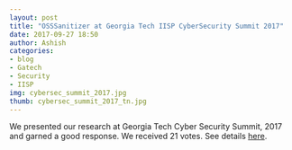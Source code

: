 ```yaml
---
layout: post
title: "OSSSanitizer at Georgia Tech IISP CyberSecurity Summit 2017"
date: 2017-09-27 18:50
author: Ashish
categories:
- blog
- Gatech
- Security
- IISP
img: cybersec_summit_2017.jpg
thumb: cybersec_summit_2017_tn.jpg
---
```


We presented our research at Georgia Tech Cyber Security Summit, 2017 and garned a good response. We received 21 votes.
See details [here].

[here]: http://www.iisp.gatech.edu/cybersecurity-demo-day-phase-1-results
